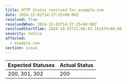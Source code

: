 ```yaml
---
title: HTTP Status resolved for example.com
date: 2024-12-02T14:27:25+00:00Z
resolved: True
resolvedWhen: 2024-12-02T14:27:25+00:00Z
resolvedStartTime: 2024-10-25T21:09:43.191474+00:00
severity: notice
affected:
  - example.com
section: issue
---
```


| Expected Statuses | Actual Status  |
|-------------------|----------------|
| 200, 301, 302 | 200 |
